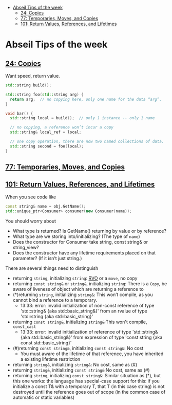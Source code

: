 - [Abseil Tips of the week](#abseil-tips-of-the-week)
  - [24: Copies](#24-copies)
  - [77: Temporaries, Moves, and Copies](#77-temporaries-moves-and-copies)
  - [101: Return Values, References, and Lifetimes](#101-return-values-references-and-lifetimes)

# Abseil Tips of the week


## [24: Copies](https://abseil.io/tips/24)

Want speed, return value.

```C++
std::string build();

std::string foo(std::string arg) {
  return arg;  // no copying here, only one name for the data “arg”.
}

void bar() {
  std::string local = build();  // only 1 instance -- only 1 name

  // no copying, a reference won’t incur a copy
  std::string& local_ref = local;

  // one copy operation, there are now two named collections of data.
  std::string second = foo(local);
}
```

## [77: Temporaries, Moves, and Copies](https://abseil.io/tips/77)



## [101: Return Values, References, and Lifetimes](https://abseil.io/tips/101)

When you see code like
```C++
const string& name = obj.GetName();
std::unique_ptr<Consumer> consumer(new Consumer(name));
```
You should worry about
- What type is returned?  Is GetName() returning by value or by reference?
- What type are we storing into/initializing? (The type of `name`)
- Does the constructor for Consumer take string, const string& or string_view?
- Does the constructor have any lifetime requirements placed on that parameter? (If it isn’t just string.)

There are several things need to distinguish
- returning `string`, initializing `string`: [RVO](https://en.wikipedia.org/wiki/Copy_elision#Return_value_optimization) or a `move`, no copy
- returning `const string&` or `string&`, initializing `string`: There is a `Copy`, be aware of liveness of object which are returning a reference to
- (*)returning `string`, initializing `string&`: This won’t compile, as you cannot bind a reference to a temporary.
   + 13:33: error: invalid initialization of non-const reference of type 'std::string& {aka std::basic_string<char>&}' from an rvalue of type 'std::string {aka std::basic_string<char>}'
- returning `const string&`, initializing `string&`:This won't compile, `const_cast`
   + 13:33: error: invalid initialization of reference of type 'std::string& {aka std::basic_string<char>&}' from expression of type 'const string {aka const std::basic_string<char>}'
- (#)returning `const string&`, initializing `const string&`: No cost
   + You must aware of the lifetime of that reference, you have inherited a existing lifetime restriction
- returning `string&`, initializing `string&`: No cost, same as (#)
- returning `string&`, initializing `const string&`:No cost, same as (#)
- returning `string`, initializing `const string&`: Similar situation as (*), but this one works: the language has special-case support for this: if you initialize a const T& with a temporary T, that T (in this case string) is not destroyed until the reference goes out of scope (in the common case of automatic or static variables)


